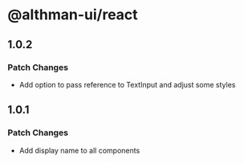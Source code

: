 # @althman-ui/react

## 1.0.2

### Patch Changes

- Add option to pass reference to TextInput and adjust some styles

## 1.0.1

### Patch Changes

- Add display name to all components
